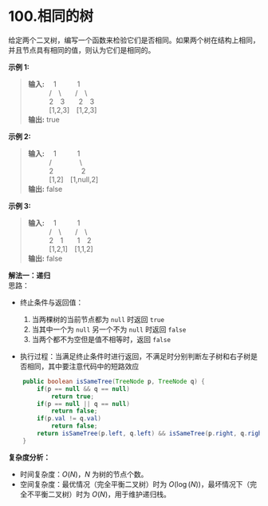 # 100.相同的树

给定两个二叉树，编写一个函数来检验它们是否相同。如果两个树在结构上相同，并且节点具有相同的值，则认为它们是相同的。

**示例 1:**  
>**输入:**  &emsp;1&emsp;&emsp;&emsp;1  
> &emsp;&emsp;&emsp;/&emsp;\\&emsp;&emsp;/&emsp;\\  
> &emsp;&emsp;&emsp;2&emsp;3&emsp;&emsp;2&emsp;3  
> &emsp;&emsp;&emsp;[1,2,3]&emsp;[1,2,3]  
>**输出:** true

**示例 2:**  
>**输入:** &emsp;1&emsp;&emsp;&emsp;1  
> &emsp;&emsp;&emsp;/&emsp;&emsp;&emsp;&emsp;\\  
> &emsp;&emsp;&emsp;2&emsp;&emsp;&emsp;&emsp;2&emsp;  
> &emsp;&emsp;&emsp;[1,2]&emsp;[1,null,2]  
>**输出:** false

**示例 3:**  
>**输入:** &emsp;1&emsp;&emsp;&emsp;1  
> &emsp;&emsp;&emsp;/&emsp;\\&emsp;&emsp;/&emsp;\\  
> &emsp;&emsp;&emsp;2&emsp;1&emsp;&emsp;1&emsp;2  
> &emsp;&emsp;&emsp;[1,2,1]&emsp;[1,1,2]  
>**输出:** false  

**解法一：递归**  
思路：  

* 终止条件与返回值：
  1. 当两棵树的当前节点都为 `null` 时返回 `true`
  2. 当其中一个为 `null` 另一个不为 `null` 时返回 `false`
  3. 当两个都不为空但是值不相等时，返回 `false`

* 执行过程：当满足终止条件时进行返回，不满足时分别判断左子树和右子树是否相同，其中要注意代码中的短路效应

```Java
    public boolean isSameTree(TreeNode p, TreeNode q) {
        if(p == null && q == null)
            return true;
        if(p == null || q == null)
            return false;
        if(p.val != q.val)
            return false;
        return isSameTree(p.left, q.left) && isSameTree(p.right, q.right);
    }
```

**复杂度分析：**  

* 时间复杂度：$O(N)$，$N$ 为树的节点个数。
* 空间复杂度：最优情况（完全平衡二叉树）时为 $O(\log(N))$，最坏情况下（完全不平衡二叉树）时为 ${O}(N)$，用于维护递归栈。
